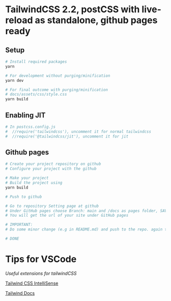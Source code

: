 # TailwindCSS 2.2, postCSS with live-reload as standalone, github pages ready

## Setup

```bash
# Install required packages
yarn

# For development without purging/minification
yarn dev

# For final outcome with purging/minification
# docs/assets/css/style.css
yarn build

```

## Enabling JIT

```bash
# In postcss.config.js
#  //require('tailwindcss'), uncomment it for normal tailwindcss
#  //require('@tailwindcss/jit'), uncomment it for jit
```

## Github pages

```bash
# Create your project repository on github
# Configure your project with the github

# Make your project
# Build the project using
yarn build

# Push to github

# Go to repository Setting page at github
# Under GitHub pages choose Branch: main and /docs as pages folder, SAVE
# You will get the url of your site under GitHub pages

# IMPORTANT:
# Do some minor change (e.g in README.md) and push to the repo. again to trigger the GitHub deployment process.

# DONE
```

# Tips for VSCode

_*Useful extensions for tailwindCSS*_

[Tailwind CSS IntelliSense](https://marketplace.visualstudio.com/items?itemName=bradlc.vscode-tailwindcss)

[Tailwind Docs](https://marketplace.visualstudio.com/items?itemName=austenc.tailwind-docs)
